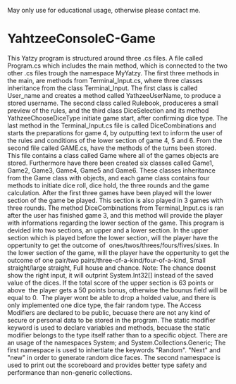 May only use for educational usage, otherwise please contact me.

# YahtzeeConsoleC-Game
This Yatzy program is structured around three .cs files. A file called Program.cs which includes the main method, which is connected to the two other .cs files trough the namespace MyYatzy. The first three methods in the main, are methods from Terminal_Input.cs, where three classes inheritance from the class Terminal_Input. The first class is called User_name and creates a method called YathzeeUserName, to produce a stored username.  The second class called Rulebook, produceres a small preview of the rules, and the third class DiceSelection and its method YathzeeChooseDiceType initiate game start, after confirming dice type. The last method in the Terminal_Input.cs file is called DiceCombinations and starts the preparations for game 4, by outputting text to inform the user of the rules and conditions of the lower section of game 4, 5 and 6.  From the second file called GAME.cs, have the methods of the turns been stored. This file contains a class called Game where all of the games objects are stored. Furthermore have there been created six classes called Game1, Game2, Game3, Game4, Game5 and Game6.  These classes inheritance from the Game class with objects, and each game class contains four methods to initiate dice roll, dice hold, the three rounds and the game calculation. After the first three games have been played will the lower section of the game be played. This section is also played in 3 games with three rounds. The method DiceCombinations from Terminal_Input.cs is ran after the user has finished game 3, and this method will provide the player with informations regarding the lower section of the game.   This program is devided into two sections, an upper and a lower section. In the upper section which is played before the lower section, will the player have the oppertunity to get the outcome of  ones/twos/threes/fours/fives/sixes. In the lower section of the game, will the player have the oppertunity to get the outcome of one pair/two pairs/three-of-a-kind/four-of-a-kind, Small straight/large straight,  Full house and chance. Note: The chance doenst show the right input, it will outprint System.Int32[] instead of the saved value of the dices. If the total score of the upper section is 63 points or above  the player gets a 50 points bonus, otherwise the bounus field will be equal to 0.    The player wont be able to drop a holded value, and there is only implemented one dice type, the fair random type.   The Access Modifiers are declared to be public, becuase there are not any kind of secure or personal data to be stored in the program.  The static modifier keyword is used to declare variables and methods, becuase the static modifier belongs to the type itself rather than to a specific object.  There are an usage of the namespaces System; and System.Collections.Generic; The first namespace is used to inhertiate the keywords "Random". "Next" and "new"  in order to generate random dice faces. The second namespace is used to print out the scoreboard and provides better type safety and performance than non-generic collections.
